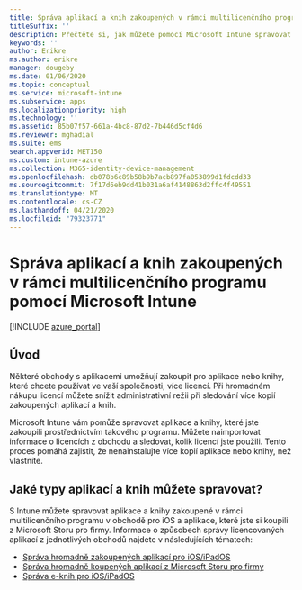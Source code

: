 ```yaml
---
title: Správa aplikací a knih zakoupených v rámci multilicenčního programu pomocí Microsoft Intune
titleSuffix: ''
description: Přečtěte si, jak můžete pomocí Microsoft Intune spravovat a monitorovat používání aplikací a knih zakoupených v obchodech v rámci multilicenčních programů.
keywords: ''
author: Erikre
ms.author: erikre
manager: dougeby
ms.date: 01/06/2020
ms.topic: conceptual
ms.service: microsoft-intune
ms.subservice: apps
ms.localizationpriority: high
ms.technology: ''
ms.assetid: 85b07f57-661a-4bc8-87d2-7b446d5cf4d6
ms.reviewer: mghadial
ms.suite: ems
search.appverid: MET150
ms.custom: intune-azure
ms.collection: M365-identity-device-management
ms.openlocfilehash: db078b6c89b58b9b7acb897fa053899d1fdcdd33
ms.sourcegitcommit: 7f17d6eb9dd41b031a6af4148863d2ffc4f49551
ms.translationtype: MT
ms.contentlocale: cs-CZ
ms.lasthandoff: 04/21/2020
ms.locfileid: "79323771"
---
```

# <a name="manage-volume-purchased-apps-and-books-with-microsoft-intune"></a>Správa aplikací a knih zakoupených v rámci multilicenčního programu pomocí Microsoft Intune

[!INCLUDE [azure_portal](../includes/azure_portal.md)]

## <a name="introduction"></a>Úvod

Některé obchody s aplikacemi umožňují zakoupit pro aplikace nebo knihy, které chcete používat ve vaší společnosti, více licencí. Při hromadném nákupu licencí můžete snížit administrativní režii při sledování více kopií zakoupených aplikací a knih.

Microsoft Intune vám pomůže spravovat aplikace a knihy, které jste zakoupili prostřednictvím takového programu. Můžete naimportovat informace o licencích z obchodu a sledovat, kolik licencí jste použili. Tento proces pomáhá zajistit, že nenainstalujte více kopií aplikace nebo knihy, než vlastníte.

## <a name="which-types-of-apps-and-books-can-you-manage"></a>Jaké typy aplikací a knih můžete spravovat?

S Intune můžete spravovat aplikace a knihy zakoupené v rámci multilicenčního programu v obchodě pro iOS a aplikace, které jste si koupili z Microsoft Storu pro firmy. Informace o způsobech správy licencovaných aplikací z jednotlivých obchodů najdete v následujících tématech:

- [Správa hromadně zakoupených aplikací pro iOS/iPadOS](vpp-apps-ios.md)
- [Správa hromadně koupených aplikací z Microsoft Storu pro firmy](windows-store-for-business.md)
- [Správa e-knih pro iOS/iPadOS](vpp-ebooks-ios.md)
